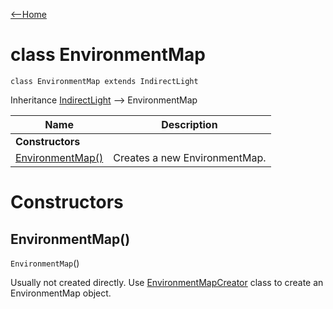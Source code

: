 [<--Home](index.html)

# class EnvironmentMap

`class EnvironmentMap extends IndirectLight`

Inheritance [IndirectLight](IndirectLight.html) --> EnvironmentMap

| Name                                                          | Description                                                    |
| --------------------------------------------------------------| -------------------------------------------------------------- |
| **Constructors**                                              |                                                                |
| [EnvironmentMap()](#environmentmap)                           | Creates a new EnvironmentMap.                                  |


# Constructors

## EnvironmentMap()

`EnvironmentMap`()

Usually not created directly. Use [EnvironmentMapCreator](EnvironmentMapCreator.html) class to create an EnvironmentMap object.
